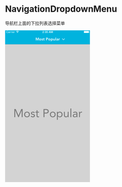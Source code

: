 # NavigationDropdownMenu

导航栏上面的下拉列表选择菜单

![image](https://github.com/gongyuhonglou/NavigationDropdownMenu/blob/master/Downloads/Demo/Self%20/NavigationDropdownMenu/NavigationDropdownMenu/Demo.gif)
